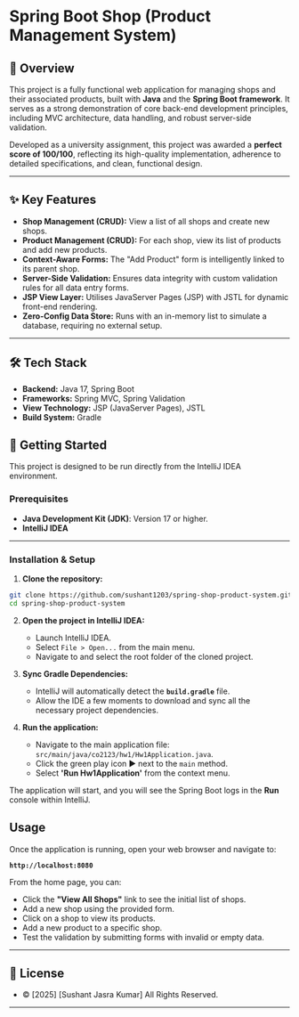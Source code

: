# Spring Boot Shop (Product Management System)

## 📖 Overview

This project is a fully functional web application for managing shops and their associated products, built with **Java** and the **Spring Boot framework**. It serves as a strong demonstration of core back-end development principles, including MVC architecture, data handling, and robust server-side validation.

Developed as a university assignment, this project was awarded a **perfect score of 100/100**, reflecting its high-quality implementation, adherence to detailed specifications, and clean, functional design.

---

## ✨ Key Features

* **Shop Management (CRUD):** View a list of all shops and create new shops.
* **Product Management (CRUD):** For each shop, view its list of products and add new products.
* **Context-Aware Forms:** The "Add Product" form is intelligently linked to its parent shop.
* **Server-Side Validation:** Ensures data integrity with custom validation rules for all data entry forms.
* **JSP View Layer:** Utilises JavaServer Pages (JSP) with JSTL for dynamic front-end rendering.
* **Zero-Config Data Store:** Runs with an in-memory list to simulate a database, requiring no external setup.

---

## 🛠️ Tech Stack

* **Backend:** Java 17, Spring Boot
* **Frameworks:** Spring MVC, Spring Validation
* **View Technology:** JSP (JavaServer Pages), JSTL
* **Build System:** Gradle

## 🚀 Getting Started

This project is designed to be run directly from the IntelliJ IDEA environment.

### Prerequisites

* **Java Development Kit (JDK)**: Version 17 or higher.
* **IntelliJ IDEA**

---

### Installation & Setup

1.  **Clone the repository:**
```bash
git clone https://github.com/sushant1203/spring-shop-product-system.git
cd spring-shop-product-system
```

2.  **Open the project in IntelliJ IDEA:**
    * Launch IntelliJ IDEA.
    * Select `File > Open...` from the main menu.
    * Navigate to and select the root folder of the cloned project.

3.  **Sync Gradle Dependencies:**
    * IntelliJ will automatically detect the **`build.gradle`** file.
    * Allow the IDE a few moments to download and sync all the necessary project dependencies.

4.  **Run the application:**
    * Navigate to the main application file: `src/main/java/co2123/hw1/Hw1Application.java`.
    * Click the green play icon ▶️ next to the `main` method.
    * Select **'Run Hw1Application'** from the context menu.

The application will start, and you will see the Spring Boot logs in the **Run** console within IntelliJ.

## Usage

Once the application is running, open your web browser and navigate to:

**`http://localhost:8080`**

From the home page, you can:
* Click the **"View All Shops"** link to see the initial list of shops.
* Add a new shop using the provided form.
* Click on a shop to view its products.
* Add a new product to a specific shop.
* Test the validation by submitting forms with invalid or empty data.

---

## 📄 License

* © [2025] [Sushant Jasra Kumar] All Rights Reserved.

---
